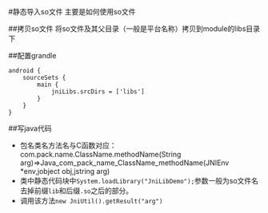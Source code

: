 #静态导入so文件
主要是如何使用so文件

##拷贝so文件
将so文件及其父目录（一般是平台名称）拷贝到module的libs目录下

##配置grandle
```
android {
    sourceSets {
        main {
            jniLibs.srcDirs = ['libs']
        }
    }
}
```

##写java代码
- 包名类名方法名与C函数对应：com.pack.name.ClassName.methodName(String arg)=>Java_com_pack_name_ClassName_methodName(JNIEnv *env,jobject obj,jstring arg)
- 类中静态代码块中`System.loadLibrary("JniLibDemo");`参数一般为so文件名去掉前缀`lib`和后缀`.so`之后的部分。
- 调用该方法`new JniUtil().getResult("arg")`